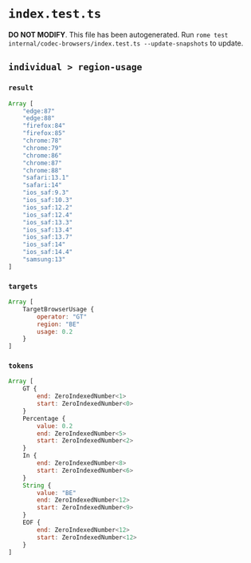 # `index.test.ts`

**DO NOT MODIFY**. This file has been autogenerated. Run `rome test internal/codec-browsers/index.test.ts --update-snapshots` to update.

## `individual > region-usage`

### `result`

```javascript
Array [
	"edge:87"
	"edge:88"
	"firefox:84"
	"firefox:85"
	"chrome:78"
	"chrome:79"
	"chrome:86"
	"chrome:87"
	"chrome:88"
	"safari:13.1"
	"safari:14"
	"ios_saf:9.3"
	"ios_saf:10.3"
	"ios_saf:12.2"
	"ios_saf:12.4"
	"ios_saf:13.3"
	"ios_saf:13.4"
	"ios_saf:13.7"
	"ios_saf:14"
	"ios_saf:14.4"
	"samsung:13"
]
```

### `targets`

```javascript
Array [
	TargetBrowserUsage {
		operator: "GT"
		region: "BE"
		usage: 0.2
	}
]
```

### `tokens`

```javascript
Array [
	GT {
		end: ZeroIndexedNumber<1>
		start: ZeroIndexedNumber<0>
	}
	Percentage {
		value: 0.2
		end: ZeroIndexedNumber<5>
		start: ZeroIndexedNumber<2>
	}
	In {
		end: ZeroIndexedNumber<8>
		start: ZeroIndexedNumber<6>
	}
	String {
		value: "BE"
		end: ZeroIndexedNumber<12>
		start: ZeroIndexedNumber<9>
	}
	EOF {
		end: ZeroIndexedNumber<12>
		start: ZeroIndexedNumber<12>
	}
]
```
